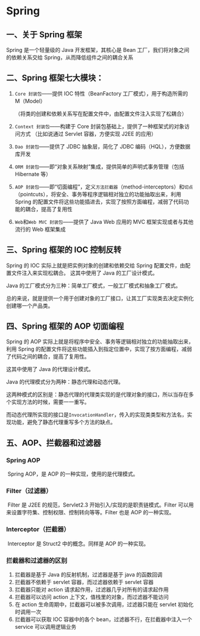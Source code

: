 # Spring

## 一、关于 Spring 框架

Spring 是一个轻量级的 Java 开发框架，其核心是 Bean 工厂，我们将对象之间的依赖关系交给 Spring，从而降低组件之间的耦合关系

## 二、Spring 框架七大模块：

1. `Core 封装包`——提供 IOC 特性（BeanFactory 工厂模式），用于构造所需的 M（Model）

   （将类的创建和依赖关系写在配置文件中，由配置文件注入实现了松耦合）

2. `Context 封装包`——构建于 Core 封装包基础上，提供了一种框架式的对象访问方式
   （比如说通过 Servlet 容器，方便实现 J2EE 的应用）
3. `Dao 封装包`——提供了 JDBC 抽象层，简化了 JDBC 编码（HQL），方便数据库开发
4. `ORM 封装包`——即“对象关系映射”集成，提供简单的声明式事务管理（包括 Hibernate 等）
5. `AOP 封装包`——即“切面编程”，定义`方法拦截器`（method-interceptors）和`切点`（pointcuts），将安全、事务等程序逻辑相对独立的功能抽取出来，利用 Spring 的配置文件将这些功能插进去，实现了按照方面编程，减弱了代码功能的耦合，提高了复用性
6. `Web`和`Web MVC 封装包`——提供了 Java Web 应用的 MVC 框架实现或者与其他流行的 Web 框架集成

## 三、Spring 框架的 IOC 控制反转

Spring 的 IOC 实际上就是把实例对象的创建和依赖交给 Spring 配置文件，由配置文件注入来实现松耦合。
这其中使用了 Java 的工厂设计模式。

Java 的工厂模式分为三种：简单工厂模式，一般工厂模式和抽象工厂模式。

总的来说，就是提供一个用于创建对象的工厂接口，让其工厂实现类去决定实例化创建哪一个产品类。

## 四、Spring 框架的 AOP 切面编程

Spring 的 AOP 实际上就是将程序中安全、事务等逻辑相对独立的功能抽取出来，利用 Spring 的配置文件将这些功能插入到指定位置中，实现了按方面编程，减弱了代码之间的耦合，提高了复用性。

这其中使用了 Java 的代理设计模式。

Java 的代理模式分为两种：静态代理和动态代理。

这两种模式的区别是：静态代理的代理类实现的是代理对象的接口，所以当存在多个实现方法的时候，需要一一重写。

而动态代理所实现的接口是`InvocationHandler`，传入的实现类类型和方法名，实现功能，避免了静态代理重写多个方法的缺点。

## 五、AOP、拦截器和过滤器

### Spring AOP

​	Spring AOP，是 AOP 的一种实现，使用的是代理模式。

### Filter（过滤器）

​	Filter 是 J2EE 的规范，Servlet2.3 开始引入/实现的是职责链模式。Filter 可以用来设置字符集、控制权限、控制转向等等。Filter 也是 AOP 的一种实现。

### Interceptor（拦截器）

​	Interceptor 是 Struct2 中的概念。同样是 AOP 的一种实现。

### 拦截器和过滤器的区别

1. 拦截器是基于 Java 的反射机制，过滤器是基于 java 的函数回调
2. 拦截器不依赖于 servlet 容器，而过滤器依赖于 servlet 容器
3. 拦截器只能对 action 请求起作用，过滤器几乎对所有的请求起作用
4. 拦截器可以访问 action 上下文，值栈里的对象，而过滤器不能访问
5. 在 action 生命周期中，拦截器可以被多次调用，过滤器只能在 servlet 初始化时调用一次
6. 拦截器可以获取 IOC 容器中的各个 bean，过滤器不行，在拦截器中注入一个 service 可以调用逻辑业务